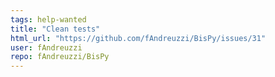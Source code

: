 ```yaml
---
tags: help-wanted
title: "Clean tests"
html_url: "https://github.com/fAndreuzzi/BisPy/issues/31"
user: fAndreuzzi
repo: fAndreuzzi/BisPy
---
```


